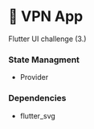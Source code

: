 # 📶 VPN App

Flutter UI challenge (3.)

### State Managment
- Provider 

### Dependencies
- flutter_svg
